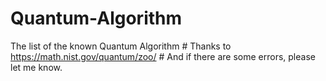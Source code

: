 # Quantum-Algorithm
The list of the known Quantum Algorithm \#
Thanks to https://math.nist.gov/quantum/zoo/ \#
And if there are some errors, please let me know.
